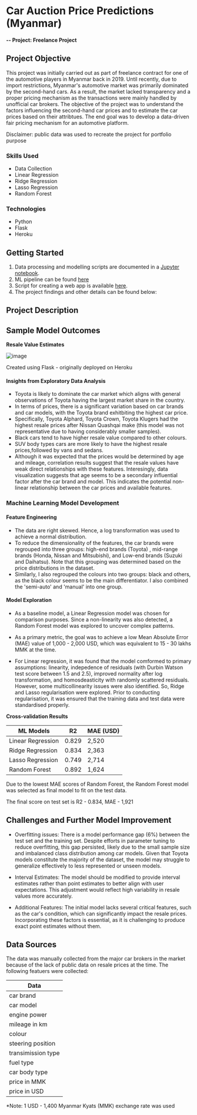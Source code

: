 # Car Auction Price Predictions (Myanmar)

#### -- Project: Freelance Project

## Project Objective
This project was initially carried out as part of freelance contract for one of the automotive players in Myanmar back in 2019. Until recently, due to import restrictions, Myanmar's automotive market was primarily dominated by the second-hand cars. As a result, the market lacked transparency and a proper pricing mechanism as the transactions were mainly handled by unofficial car brokers. The objective of the project was to understand the factors influencing the second-hand car prices and to estimate the car prices based on their attribtues. The end goal was to develop a data-driven fair pricing mechanism for an automotive platform.

Disclaimer: public data was used to recreate the project for portfolio purpose

### Skills Used
* Data Collection
* Linear Regression
* Ridge Regression
* Lasso Regression
* Random Forest

### Technologies
* Python 
* Flask
* Heroku

## Getting Started

1. Data processing and modelling scripts are documented in a [Jupyter notebook](https://github.com/khinydnlin/car_auction_price_predictions/blob/main/Car%20Auction%20Price%20Predictions.ipynb).
2. ML pipeline can be found [here](https://github.com/khinydnlin/car_auction_price_predictions/blob/main/ml_pipeline.py)
3. Script for creating a web app is available [here](https://github.com/khinydnlin/car_auction_price_predictions/blob/main/app.py).
4. The project findings and other details can be found below:

## Project Description

## Sample Model Outcomes

**Resale Value Estimates**

![image](https://github.com/khinydnlin/car_auction_price_predictions/assets/145341635/4eabb296-77d5-4989-978b-785978ca6b74)

Created using Flask - originally deployed on Heroku

#### Insights from Exploratory Data Analysis

- Toyota is likely to dominate the car market which aligns with general observations of Toyota having the largest market share in the country.
- In terms of prices, there is a significant variation based on car brands and car models, with the Toyota brand exhitbiting the highest car price.
- Specifically, Toyota Alphard, Toyota Crown, Toyota Klugers had the highest resale prices after Nissan Quashqai make (this model was not representative due to having considerably smaller samples).
- Black cars tend to have higher resale value compared to other colours.
- SUV body types cars are more likely to have the highest resale prices,followed by vans and sedans.
- Although it was expected that the prices would be determined by age and mileage, correlation results suggest that the resale values have weak direct relationships with these features. Interesingly, data visualization suggests that age seems to be a secondary influential factor after the car brand and model. This indicates the potential non-linear relationship between the car prices and available features.

### Machine Learning Model Development 

#### Feature Engineering

- The data are right skewed. Hence, a log transformation was used to achieve a normal distribution.
- To reduce the dimensionality of the features, the car brands were regrouped into three groups: high-end brands (Toyota) , mid-range brands (Honda, Nissan and Mitsubishi), and Low-end brands (Suzuki and Daihatsu). Note that this grouping was determined based on the price distributions in the dataset.
- Similarly, I also regrouped the colours into two groups: black and others, as the black colour seems to be the main differentiator. I also combined the 'semi-auto' and 'manual' into one group.

#### Model Exploration

- As a baseline model, a Linear Regression model was chosen for comparison purposes. Since a non-linearity was also detected, a Random Forest model was explored to uncover complex patterns.

- As a primary metric, the goal was to achieve a low Mean Absolute Error (MAE) value of 1,000 - 2,000 USD, which was equivalent to 15 - 30 lakhs MMK at the time.

- For Linear regression, it was found that the model comformed to primary assumptions: linearity, indepedence of residuals (with Durbin Watson test score between 1.5 and 2.5), improved normality after log transformation, and homosdeasticity with randomly scattered residuals. However, some multicollinearity issues were also identified. So, Ridge and Lasso regularisation were explored. Prior to conducting regularisation, it was ensured that the training data and test data were standardised properly.

**Cross-validation Results**

| ML Models        | R2    | MAE (USD) |
|------------------|-------|-----------|
| Linear Regression| 0.829 | 2,520     | 
| Ridge Regression | 0.834 | 2,363     |
| Lasso Regression | 0.749 | 2,714     |
| Random Forest    | 0.892 | 1,624     |

Due to the lowest MAE scores of Random Forest, the Random Forest model was selected as final model to fit on the test data.

The final score on test set is R2 - 0.834, MAE - 1,921

## Challenges and Further Model Improvement

- Overfitting issues: There is a model performance gap (6%) between the test set and the training set. Despite efforts in parameter tuning to reduce overfitting, this gap persisted, likely due to the small sample size and imbalanced class distribution among car models. Given that Toyota models constitute the majority of the dataset, the model may struggle to generalize effectively to less represented or unseen models.

- Interval Estimates: The model should be modified to provide interval estimates rather than point estimates to better align with user expectations. This adjustment would reflect high variability in resale values more accurately.

- Additional Features: The initial model lacks several critical features, such as the car's condition, which can significantly impact the resale prices. Incorporating these factors is essential, as it is challenging to produce exact point estimates without them.

## Data Sources

The data was manually collected from the major car brokers in the market because of the lack of public data on resale prices at the time. The following featuers were collected:

| Data                  |
| ----------------------|
| car brand             |
| car model             |
| engine power          | 
| mileage in km         |  
| colour                |
| steering position     |
| transimission type    |
| fuel type             |
| car body type         |
| price in MMK          |
| price in USD          |
*Note: 1 USD - 1,400 Myanmar Kyats (MMK) exchange rate was used
